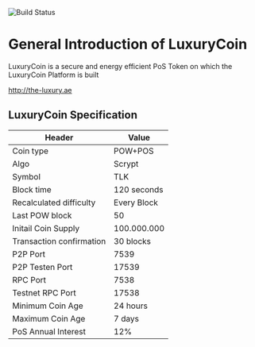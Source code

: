 ![Build Status](https://api.travis-ci.org/qw23qw2/luxurycoin.svg?branch=master)

# General Introduction of LuxuryCoin

LuxuryCoin is a secure and energy efficient PoS Token on which the LuxuryCoin Platform is built

http://the-luxury.ae


## LuxuryCoin Specification

| Header	  		| Value		|
| ----------------------------- | ------------- |
| Coin type			| POW+POS	|
| Algo				| Scrypt	|
| Symbol	 		| TLK           |
| Block time			| 120 seconds	|
| Recalculated difficulty	| Every Block	|
| Last POW block		| 50		|
| Initail Coin Supply		| 100.000.000   |
| Transaction confirmation	| 30 blocks	|
| P2P Port			| 7539		|
| P2P Testen Port		| 17539         |
| RPC Port			| 7538          |
| Testnet RPC Port 		| 17538         |
| Minimum Coin Age		| 24 hours	|
| Maximum Coin Age		| 7 days	|
| PoS Annual Interest		| 12%		|



